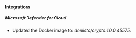 #### Integrations
##### Microsoft Defender for Cloud
- Updated the Docker image to: *demisto/crypto:1.0.0.45575*.
